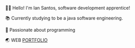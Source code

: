 👨‍💻 Hello! I'm Ian Santos, software development apprentice!

📚 Currently studying to be a java software engineering.

🔭 Passionate about programming

🌏 WEB [PORTFOLIO](https://portfolio-original-inky.vercel.app/)

